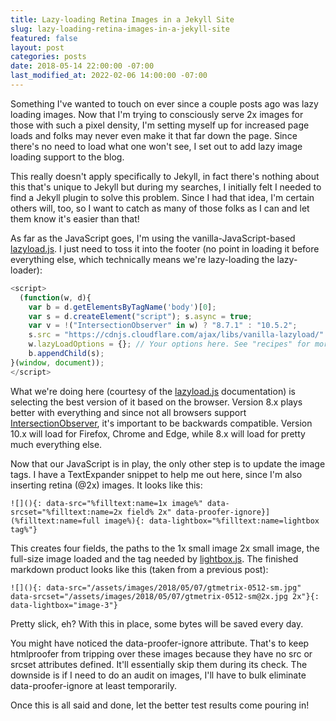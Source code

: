 ```yaml
---
title: Lazy-loading Retina Images in a Jekyll Site
slug: lazy-loading-retina-images-in-a-jekyll-site
featured: false
layout: post
categories: posts
date: 2018-05-14 22:00:00 -07:00
last_modified_at: 2022-02-06 14:00:00 -07:00
---
```


Something I've wanted to touch on ever since a couple posts ago was lazy loading images. Now that I'm trying to consciously serve 2x images for those with such a pixel density, I'm setting myself up for increased page loads and folks may never even make it that far down the page. Since there's no need to load what one won't see, I set out to add lazy image loading support to the blog.

This really doesn't apply specifically to Jekyll, in fact there's nothing about this that's unique to Jekyll but during my searches, I initially felt I needed to find a Jekyll plugin to solve this problem. Since I had that idea, I'm certain others will, too, so I want to catch as many of those folks as I can and let them know it's easier than that!

As far as the JavaScript goes, I'm using the vanilla-JavaScript-based [lazyload.js](https://github.com/verlok/lazyload). I just need to toss it into the footer (no point in loading it before everything else, which technically means we're lazy-loading the lazy-loader):

```js
<script>
  (function(w, d){
    var b = d.getElementsByTagName('body')[0];
    var s = d.createElement("script"); s.async = true;
    var v = !("IntersectionObserver" in w) ? "8.7.1" : "10.5.2";
    s.src = "https://cdnjs.cloudflare.com/ajax/libs/vanilla-lazyload/" + v + "/lazyload.min.js";
    w.lazyLoadOptions = {}; // Your options here. See "recipes" for more information about async.
    b.appendChild(s);
}(window, document));
</script>
```

What we're doing here (courtesy of the [lazyload.js](https://github.com/verlok/lazyload) documentation) is selecting the best version of it based on the browser. Version 8.x plays better with everything and since not all browsers support [IntersectionObserver](https://caniuse.com/#feat=intersectionobserver), it's important to be backwards compatible. Version 10.x will load for Firefox, Chrome and Edge, while 8.x will load for pretty much everything else.

Now that our JavaScript is in play, the only other step is to update the image tags. I have a TextExpander snippet to help me out here, since I'm also inserting retina (@2x) images. It looks like this:

```
![](){: data-src="%filltext:name=1x image%" data-srcset="%filltext:name=2x field% 2x" data-proofer-ignore}](%filltext:name=full image%){: data-lightbox="%filltext:name=lightbox tag%"}
```

This creates four fields, the paths to the 1x small image 2x small image, the full-size image loaded and the tag needed by [lightbox.js](http://lokeshdhakar.com/projects/lightbox2/). The finished markdown product looks like this (taken from a previous post):

```
![](){: data-src="/assets/images/2018/05/07/gtmetrix-0512-sm.jpg" data-srcset="/assets/images/2018/05/07/gtmetrix-0512-sm@2x.jpg 2x"}{: data-lightbox="image-3"}
```

Pretty slick, eh? With this in place, some bytes will be saved every day.

You might have noticed the data-proofer-ignore attribute. That's to keep htmlproofer from tripping over these images because they have no src or srcset attributes defined. It'll essentially skip them during its check. The downside is if I need to do an audit on images, I'll have to bulk eliminate data-proofer-ignore at least temporarily.

Once this is all said and done, let the better test results come pouring in!

